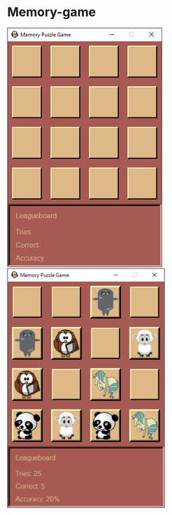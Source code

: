 # Memory-game
![pic 1](./.github/pic1.png)
<img src="./.github/pic2.png" width="auto" height="548" />
